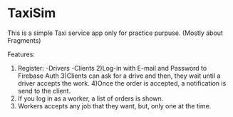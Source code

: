 # TaxiSim
This is a simple Taxi service app only for practice purpuse. (Mostly about Fragments)





Features: 
  1) Register: -Drivers
               -Clients
  2)Log-in with E-mail and Password to Firebase Auth
  3)Clients can ask for a drive and then, they wait until a driver accepts the work.
  4)Once the order is accepted, a notification is send to the client.
  5) If you log in as a worker, a list of orders is shown. 
  6) Workers accepts any job that they want, but, only one at the time.
